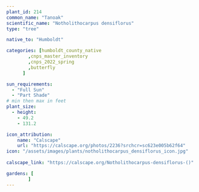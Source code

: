 ```yaml
---
plant_id: 214 
common_name: "Tanoak"
scientific_name: "Notholithocarpus densiflorus"
type: "tree"

native_to: "Humboldt"

categories: [humboldt_county_native
        ,cnps_master_inventory
        ,cnps_2022_spring
        ,butterfly
      ]

sun_requirements:
  - "Full Sun"
  - "Part Shade"
# min then max in feet
plant_size:
  - height: 
    - 49.2 
    - 131.2

icon_attribution: 
    name: "Calscape"
    url: "https://calscape.org/photos/2236?srchcr=sc623e005b62f64"
icon: "/assets/images/plants/notholithocarpus_densiflorus_icon.jpg"
 
calscape_link: "https://calscape.org/Notholithocarpus-densiflorus-()"

gardens: [
        ]
---
```

